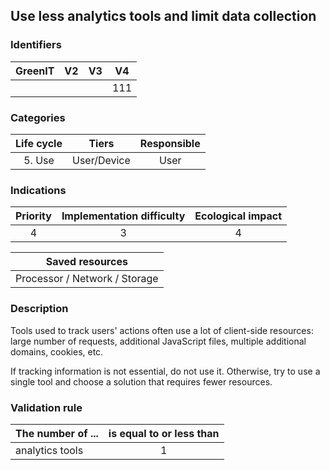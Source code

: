 ## Use less analytics tools and limit data collection

### Identifiers

| GreenIT | V2  | V3  | V4  |
| :-----: | :-: | :-: | :-: |
|         |     |     | 111 |

### Categories

| Life cycle |    Tiers    | Responsible |
| :--------: | :---------: | :---------: |
|   5. Use   | User/Device |    User     |

### Indications

| Priority | Implementation difficulty | Ecological impact |
| :------: | :-----------------------: | :---------------: |
|    4     |             3             |         4         |

|        Saved resources        |
| :---------------------------: |
| Processor / Network / Storage |

### Description

Tools used to track users' actions often use a lot of client-side resources: large number of requests, additional JavaScript files, multiple additional domains, cookies, etc.

If tracking information is not essential, do not use it. Otherwise, try to use a single tool and choose a solution that requires fewer resources.

### Validation rule

| The number of ... | is equal to or less than |
| ----------------- | :----------------------: |
| analytics tools   |            1             |
